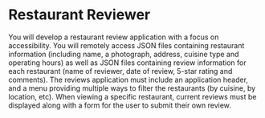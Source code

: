 # Restaurant Reviewer



You will develop a restaurant review application with a focus on accessibility. You will remotely access JSON files containing restaurant information (including name, a photograph, address, cuisine type and operating hours) as well as JSON files containing review information for each restaurant (name of reviewer, date of review, 5-star rating and comments). The reviews application must include an application header, and a menu providing multiple ways to filter the restaurants (by cuisine, by location, etc). When viewing a specific restaurant, current reviews must be displayed along with a form for the user to submit their own review.
